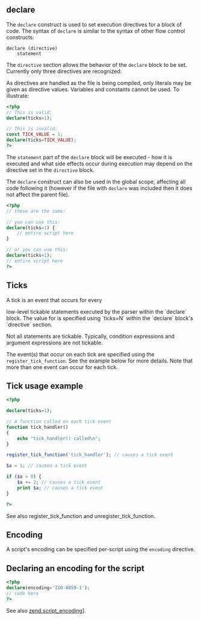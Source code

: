
 
## declare
 

 
 The `declare` construct is used to set execution directives for a block of code. The syntax of `declare` is similar to the syntax of other flow control constructs:  

```
declare (directive)
    statement
```
  
 
 The `directive` section allows the behavior of the `declare` block to be set. Currently only three directives are recognized: <!-- start simplelist -->
<!--

   ticks
   encoding
   strict_types
  
--> 
 
 As directives are handled as the file is being compiled, only literals may be given as directive values. Variables and constants cannot be used. To illustrate:  

```php
<?php
// This is valid:
declare(ticks=1);

// This is invalid:
const TICK_VALUE = 1;
declare(ticks=TICK_VALUE);
?>
```
  
 
 The `statement` part of the `declare` block will be executed - how it is executed and what side effects occur during execution may depend on the directive set in the `directive` block. 
 
 The `declare` construct can also be used in the global scope, affecting all code following it (however if the file with `declare` was included then it does not affect the parent file).  

```php
<?php
// these are the same:

// you can use this:
declare(ticks=1) {
    // entire script here
}

// or you can use this:
declare(ticks=1);
// entire script here
?>
```
  
 
 
## Ticks
 
A tick is an event that occurs for every <!-- start varname -->
<!--
N
--> low-level tickable statements executed by the parser within the `declare` block. The value for <!-- start varname -->
<!--
N
--> is specified using `ticks=N` within the `declare` block's `directive` section. 
 
 Not all statements are tickable. Typically, condition expressions and argument expressions are not tickable. 
 
 The event(s) that occur on each tick are specified using the `register_tick_function`. See the example below for more details. Note that more than one event can occur for each tick. 
 
 <div class="example">
     
## Tick usage example
 

```php
<?php

declare(ticks=1);

// A function called on each tick event
function tick_handler()
{
    echo "tick_handler() called\n";
}

register_tick_function('tick_handler'); // causes a tick event

$a = 1; // causes a tick event

if ($a > 0) {
    $a += 2; // causes a tick event
    print $a; // causes a tick event
}

?>
```
 
</div> 
 
 See also register_tick_function and unregister_tick_function. 
 
 
 
## Encoding
 
 A script's encoding can be specified per-script using the `encoding` directive. <div class="example">
     
## Declaring an encoding for the script
 

```php
<?php
declare(encoding='ISO-8859-1');
// code here
?>
```
 
</div> 
 
<!-- start caution -->
<!--

   
    When combined with namespaces, the only legal syntax for declare
    is declare(encoding='...'); where ...
    is the encoding value.  declare(encoding='...') {}
    will result in a parse error when combined with namespaces.
   
  
-->
 
 See also [zend.script_encoding](ini.zend.script-encoding)]. 
 

